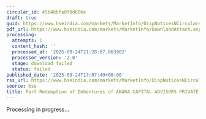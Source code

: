 ```yaml
---
circular_id: 45b48bfa0f8d606e
draft: true
guid: https://www.bseindia.com/markets/MarketInfo/DispNoticesNCirculars.aspx?Noticeid={B24CF6FB-B9AD-4AD6-B9F6-49FE6353B450}&noticeno=20250924-68&dt=09/24/2025&icount=68&totcount=75&flag=0
pdf_url: https://www.bseindia.com/markets/MarketInfo/DownloadAttach.aspx?id=20250924-68&attachedId=
processing:
  attempts: 1
  content_hash: ''
  processed_at: '2025-09-24T21:28:07.863902'
  processor_version: '2.0'
  stage: download_failed
  status: failed
published_date: '2025-09-24T17:07:49+00:00'
rss_url: https://www.bseindia.com/markets/MarketInfo/DispNoticesNCirculars.aspx?Noticeid={B24CF6FB-B9AD-4AD6-B9F6-49FE6353B450}&noticeno=20250924-68&dt=09/24/2025&icount=68&totcount=75&flag=0
source: bse
title: Part Redemption of Debentures of AKARA CAPITAL ADVISORS PRIVATE LIMITED
---
```


Processing in progress...